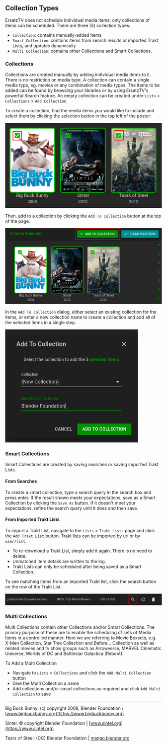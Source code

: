 ﻿## Collection Types

ErsatzTV does not schedule individual media items; only collections of items can be scheduled. There are three (3) collection types:

- `Collection`: contains manually-added items
- `Smart Collection`: contains items from search results or imported Trakt Lists, and updates dynamically
- `Multi Collection`: contains other Collections and Smart Collections.

### Collections

Collections are created manually by adding individual media items to it. There is no restriction on media type. A collection can contain a single media type, eg. movies or any combination of media types.
The items to be added can be found by browsing your libraries or by using ErsatzTV's powerful Search feature. An empty collection can be created under `Lists` > `Collections` > `Add Collection`.

To create a collection, find the media items you would like to include and select them by clicking the selection button in the top left of the poster:

![Poster Selection Button](../images/poster-selection-button.png)

Then, add to a collection by clicking the `Add To Collection` button at the top of the page.

![Add Selection To Collection](../images/add-selection-to-collection.png)

In the `Add To Collection` dialog, either select an existing collection for the items, or enter a new collection name to create a collection and add all of the selected items in a single step.

![Add To Collection Dialog](../images/add-to-collection-dialog.png)

### Smart Collections

Smart Collections are created by saving searches or saving imported Trakt Lists.

#### From Searches

To create a smart collection, type a search query in the search box and press enter.
If the result shown meets your expectations, save as a Smart Collection by clicking the `Save As` button.
If it doesn't meet your expectations, refine the search query until it does and then save.

#### From Imported Trakt Lists

To import a Trakt List, navigate to the `Lists` > `Trakt Lists` page and click the `Add Trakt List` button.  Trakt lists can be imported by url or by `user/list`.

- To re-download a Trakt List, simply add it again. There is no need to delete.
- Unmatched item details are written to the log.
- Trakt Lists can only be scheduled after being saved as a Smart Collection.

To see matching items from an imported Trakt list, click the search button on the row of the Trakt List.

![Trakt List Search](../images/trakt-list-search.png)

### Multi Collections

Multi Collections contain other Collections and/or Smart Collections. The primary purpose of these are to enable the scheduling of sets of Media Items in a controlled manner.
Here we are referring to Movie Boxsets, e.g. X-Men Collection, Star Trek Collection and Before... Collection as well as related movies and tv show groups such as Arrowverse, MARVEL Cinematic Universe, Worlds of DC and Battlestar Galactica (Reboot).

To Add a Multi Collection

- Navigate to `Lists` > `Collections` and click the `Add Multi Collection` button
- Give the Multi Collection a name
- Add collections and/or smart collections as required and click `Add Multi Collection` to save

---

Big Buck Bunny: (c) copyright 2008, Blender Foundation / [www.bigbuckbunny.org](https://www.bigbuckbunny.org)

Sintel: © copyright Blender Foundation | [www.sintel.org](https://www.sintel.org)

Tears of Steel: (CC) Blender Foundation | [mango.blender.org](https://mango.blender.org)
